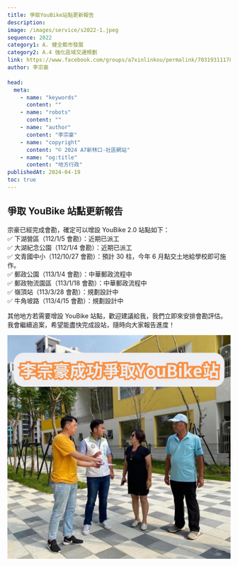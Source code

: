 ```yaml
---
title: 爭取YouBike站點更新報告
description:
image: /images/service/s2022-1.jpeg
sequence: 2022
category1: A. 健全都市發展
category2: A.4 強化區域交通規劃
link: https://www.facebook.com/groups/a7xinlinkou/permalink/703193111785940/
author: 李宗豪

head:
  meta:
    - name: "keywords"
      content: ""
    - name: "robots"
      content: ""
    - name: "author"
      content: "李宗豪"
    - name: "copyright"
      content: "© 2024 A7新林口-社區網站"
    - name: "og:title"
      content: "地方行政"
publishedAt: 2024-04-19
toc: true
---
```


## 爭取 YouBike 站點更新報告

宗豪已經完成會勘，確定可以增設 YouBike 2.0 站點如下：  
✅ 下湖營區（112/1/5 會勘）：近期已派工  
✅ 大湖紀念公園（112/1/4 會勘）：近期已派工  
✅ 文青國中小（112/10/27 會勘）：預計 30 柱，今年 6 月點交土地給學校即可施作。  
✅ 郵政公園（113/1/4 會勘）：中華郵政流程中  
✅ 郵政物流園區（113/1/18 會勘）：中華郵政流程中  
✅ 嶺頂站（113/3/28 會勘）：規劃設計中  
✅ 牛角坡路（113/4/15 會勘）：規劃設計中

其他地方若需要增設 YouBike 站點，歡迎建議給我，我們立即來安排會勘評估。
我會繼續追案，希望能盡快完成設站，隨時向大家報告進度！

![s2022-1.jpeg](/images/service/s2022-1.jpeg)
